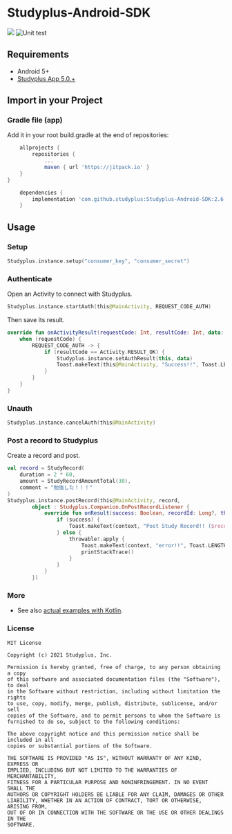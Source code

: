# Studyplus-Android-SDK

[![](https://jitpack.io/v/studyplus/Studyplus-Android-SDK.svg)](https://jitpack.io/#studyplus/Studyplus-Android-SDK)
![Unit test](https://github.com/studyplus/Studyplus-Android-SDK/workflows/Unit%20test/badge.svg)

## Requirements

- Android 5+
- [Studyplus App 5.0.+](https://play.google.com/store/apps/details?id=jp.studyplus.android.app)

## Import in your Project

### Gradle file (app)

Add it in your root build.gradle at the end of repositories:

```groovy
    allprojects {
        repositories {
            ...
            maven { url 'https://jitpack.io' }
    }
}
```

```groovy
    dependencies {
        implementation 'com.github.studyplus:Studyplus-Android-SDK:2.6.2'
    }
```

## Usage

### Setup

```kotlin
Studyplus.instance.setup("consumer_key", "consumer_secret")
```

### Authenticate

Open an Activity to connect with Studyplus.

```kotlin
Studyplus.instance.startAuth(this@MainActivity, REQUEST_CODE_AUTH)
```

Then save its result.

```kotlin
override fun onActivityResult(requestCode: Int, resultCode: Int, data: Intent?) {
    when (requestCode) {
        REQUEST_CODE_AUTH -> {
            if (resultCode == Activity.RESULT_OK) {
                Studyplus.instance.setAuthResult(this, data)
                Toast.makeText(this@MainActivity, "Success!!", Toast.LENGTH_LONG).show()
            }
        }
    }
}
```

### Unauth

```kotlin
Studyplus.instance.cancelAuth(this@MainActivity)
```

### Post a record to Studyplus

Create a record and post.

```kotlin
val record = StudyRecord(
    duration = 2 * 60,
    amount = StudyRecordAmountTotal(30),
    comment = "勉強した！！！"
)
Studyplus.instance.postRecord(this@MainActivity, record,
        object : Studyplus.Companion.OnPostRecordListener {
            override fun onResult(success: Boolean, recordId: Long?, throwable: Throwable?) {
                if (success) {
                    Toast.makeText(context, "Post Study Record!! ($recordId)", Toast.LENGTH_LONG).show()
                } else {
                    throwable?.apply {
                        Toast.makeText(context, "error!!", Toast.LENGTH_LONG).show()
                        printStackTrace()
                    }
                }
            }
        })
```

### More

- See also [actual examples with Kotlin](https://github.com/studyplus/Studyplus-Android-SDK/blob/master/sdk-example-kt/src/main/java/jp/studyplus/android/sdk_example_kt/MainActivity.kt).

### License

```text
MIT License

Copyright (c) 2021 Studyplus, Inc.

Permission is hereby granted, free of charge, to any person obtaining a copy
of this software and associated documentation files (the "Software"), to deal
in the Software without restriction, including without limitation the rights
to use, copy, modify, merge, publish, distribute, sublicense, and/or sell
copies of the Software, and to permit persons to whom the Software is
furnished to do so, subject to the following conditions:

The above copyright notice and this permission notice shall be included in all
copies or substantial portions of the Software.

THE SOFTWARE IS PROVIDED "AS IS", WITHOUT WARRANTY OF ANY KIND, EXPRESS OR
IMPLIED, INCLUDING BUT NOT LIMITED TO THE WARRANTIES OF MERCHANTABILITY,
FITNESS FOR A PARTICULAR PURPOSE AND NONINFRINGEMENT. IN NO EVENT SHALL THE
AUTHORS OR COPYRIGHT HOLDERS BE LIABLE FOR ANY CLAIM, DAMAGES OR OTHER
LIABILITY, WHETHER IN AN ACTION OF CONTRACT, TORT OR OTHERWISE, ARISING FROM,
OUT OF OR IN CONNECTION WITH THE SOFTWARE OR THE USE OR OTHER DEALINGS IN THE
SOFTWARE.
```
